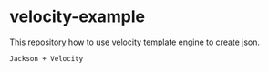 # velocity-example

This repository how to use velocity template engine to create json.

`Jackson + Velocity`
